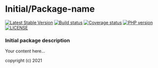 # Initial/Package-name
[![Latest Stable Version](https://poser.pugx.org/initial/package-name/version)](https://packagist.org/packages/initial/package-name)
[![Build status](https://github.com/initial/repo/workflows/build/badge.svg)](https://github.com/initial/repo/actions)
[![Coverage status](https://coveralls.io/repos/github/initial/repo/badge.svg?branch=develop)](https://coveralls.io/github/initial/repo?branch=develop)
[![PHP version](https://img.shields.io/packagist/php-v/initial/package-name.svg)](https://packagist.org/packages/initial/package-name)
[![LICENSE](https://img.shields.io/github/license/initial/repo.svg?color=blue)](LICENSE)
### Initial package description

Your content here...

copyright (c) 2021
